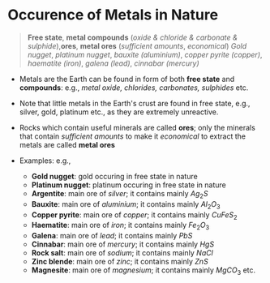 # Occurence of Metals in Nature

> **Free state**, **metal compounds** (*oxide & chloride & carbonate & sulphide*),**ores**, **metal ores** (*sufficient amounts*, *economical*)
> *Gold nugget*, *platinum nugget*, *bauxite (aluminium)*, *copper pyrite (copper)*, *haematite (iron)*, *galena (lead)*, *cinnabar (mercury)*

- Metals are the Earth can be found in form of both **free state** and **compounds**: e.g., *metal oxide, chlorides, carbonates, sulphides* etc.

- Note that little metals in the Earth's crust are found in free state, e.g., silver, gold, platinum etc., as they are extremely unreactive.

- Rocks which contain useful minerals are called **ores**; only the minerals that contain *sufficient amounts* to make it *economical* to extract the metals are called **metal ores**

- Examples: e.g.,
  - **Gold nugget**: gold occuring in free state in nature
  - **Platinum nugget**: platinum occuring in free state in nature
  - **Argentite**: main ore of *silver*; it contains mainly $Ag_2S$
  - **Bauxite**: main ore of *aluminium*; it contains mainly $Al_2O_3$
  - **Copper pyrite**: main ore of *copper*; it contains mainly $CuFeS_2$
  - **Haematite**: main ore of *iron*; it contains mainly $Fe_2O_3$
  - **Galena**: main ore of *lead*; it contains mainly $PbS$
  - **Cinnabar**: main ore of *mercury*; it contains mainly $HgS$
  - **Rock salt**: main ore of *sodium*; it contains mainly $NaCl$
  - **Zinc blende**: main ore of *zinc*; it contains mainly $ZnS$
  - **Magnesite**: main ore of *magnesium*; it contains mainly $MgCO_3$ etc.

